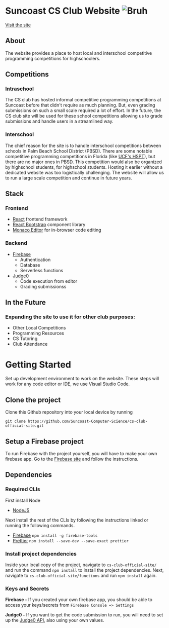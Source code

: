# Suncoast CS Club Website ![Bruh](https://github.com/Suncoast-Computer-Science/cs-club-official-site/actions/workflows/firebase-hosting-push.yml/badge.svg)

[Visit the site](https://competition-submission-app.firebaseapp.com/)

## About

The website provides a place to host local and interschool competitive programming competitions for highschoolers.

## Competitions

### Intraschool

The CS club has hosted informal competitive programming competitions at Suncoast before that didn't require as much planning. But, even grading submissions on such a small scale required a lot of effort. In the future, the CS club site will be used for these school competitions allowing us to grade submissions and handle users in a streamlined way.

### Interschool

The chief reason for the site is to handle interschool competitions between schools in Palm Beach School District (PBSD). There are some notable competitive programming competitions in Florida (like [UCF's HSPT](https://hspt.ucfprogrammingteam.org/)), but there are no major ones in PBSD. This competition would also be organized by highschool students, for highschool students. Hosting it earlier without a dedicated website was too logistically challenging. The website will allow us to run a large scale competition and continue in future years.

## Stack

### Frontend

- [React](https://reactjs.org/) frontend framework
- [React Bootstrap](https://react-bootstrap.github.io/) component library
- [Monaco Editor](https://microsoft.github.io/monaco-editor/) for in-browser code editing

### Backend

- [Firebase](https://firebase.google.com/)
  - Authentication
  - Database
  - Serverless functions
- [Judge0](https://judge0.com/)
  - Code execution from editor
  - Grading submissionss

## In the Future

### Expanding the site to use it for other club purposes:

- Other Local Competitions
- Programming Resources
- CS Tutoring
- Club Attendance

# Getting Started

Set up development environment to work on the website. These steps will work for any code editor or IDE, we use Visual Studio Code.

## Clone the project

Clone this Github repository into your local device by running

    git clone https://github.com/Suncoast-Computer-Science/cs-club-official-site.git

## Setup a Firebase project

To run Firebase with the project yourself, you will have to make your own firebase app. Go to the [Firebase site](https://firebase.google.com/) and follow the instructions.

## Dependencies

### Required CLIs
First install Node

- [NodeJS](https://nodejs.org/en/)

Next install the rest of the CLIs by following the instructions linked or running the following commands.

- [Firebase](https://firebase.google.com/docs/cli) `npm install -g firebase-tools`
- [Prettier](https://prettier.io/docs/en/install.html) `npm install --save-dev --save-exact prettier`

### Install project dependencies

Inside your local copy of the project, navigate to `cs-club-official-site/` and run the command `npm install` to install the project dependencies. Next, navigate to `cs-club-official-site/functions` and run `npm install` again.

### Keys and Secrets

**Firebase -**
If you created your own firebase app, you should be able to access your keys/secrets from `Firebase Console => Settings`

**Judge0 -**
If you want to get the code submission to run, you will need to set up the [Judge0 API](https://ce.judge0.com/), also using your own values.
